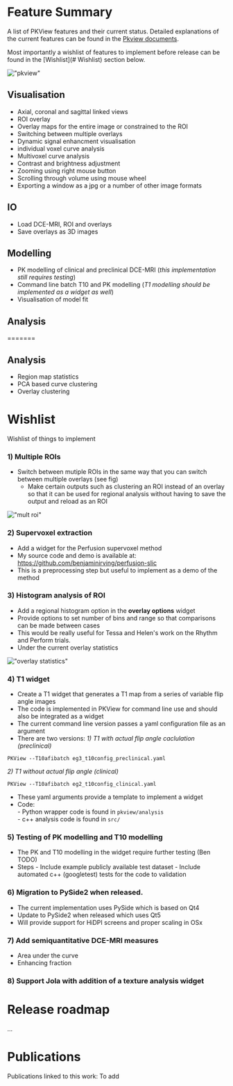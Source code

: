 

# Feature Summary

A list of PKView features and their current status. Detailed explanations of the current features can be found 
in the [Pkview documents](http://pkview.readthedocs.io/en/latest/).

Most importantly a wishlist of features to implement before release can be found in the [Wishlist](# Wishlist) section below.

!["pkview"](images/feat/pkview.jpg)


## Visualisation

 - Axial, coronal and sagittal linked views
 - ROI overlay
 - Overlay maps for the entire image or constrained to the ROI
 - Switching between multiple overlays
 - Dynamic signal enhancment visualisation
 - individual voxel curve analysis
 - Multivoxel curve analysis
 - Contrast and brightness adjustment
 - Zooming using right mouse button
 - Scrolling through volume using mouse wheel
 - Exporting a window as a jpg or a number of other image formats
 
## IO

- Load DCE-MRI, ROI and overlays
- Save overlays as 3D images

## Modelling
- PK modelling of clinical and preclinical DCE-MRI 
(*this implementation still requires testing*)
- Command line batch T10 and PK modelling 
(*T1 modelling should be implemented as a widget as well*)
- Visualisation of model fit

## Analysis
=======
## Analysis
- Region map statistics
- PCA based curve clustering
- Overlay clustering

# Wishlist
Wishlist of things to implement

### 1) Multiple ROIs

- Switch between mutiple ROIs in the same way that you can switch between multiple
overlays (see fig)
  - Make certain outputs such as clustering an ROI instead of an overlay
so that it can be used for regional analysis without having to save the output and reload as an ROI

!["mult roi"](images/feat/mult_roi.jpg)

### 2) Supervoxel extraction
- Add a widget for the Perfusion supervoxel method
- My source code and demo is available at: https://github.com/benjaminirving/perfusion-slic
- This is a preprocessing step but useful to implement as a demo of the method

### 3) Histogram analysis of ROI
- Add a regional histogram option in the **overlay options** widget
- Provide options to set number of bins and range so that comparisons can be made between cases
- This would be really useful for Tessa and Helen's work on the Rhythm and Perform trials.
- Under the current overlay statistics

!["overlay statistics"](images/feat/overlay_statistics.jpg)


### 4) T1 widget
- Create a T1 widget that generates a T1 map from a series of variable flip angle images
- The code is implemented in PKView for command line use and should also be integrated as a widget
- The current command line version passes a yaml configuration file as an argument
- There are two versions:
*1) T1 with actual flip angle caclulation (preclinical)*
```
PKView --T10afibatch eg3_t10config_preclinical.yaml
```

*2) T1 without actual flip angle (clinical)*
```
PKView --T10afibatch eg2_t10config_clinical.yaml
```
- These yaml arguments provide a template to implement a widget
- Code:  
		- Python wrapper code is found in `pkview/analysis`  
		- c++ analysis code is found in `src/`  

### 5) Testing of PK modelling and T10 modelling   
- The PK and T10 modelling in the widget require further testing (Ben TODO)
- Steps
		- Include example publicly available test dataset
		- Include automated c++ (googletest) tests for the code to validation

### 6) Migration to PySide2 when released.
- The current implementation uses PySide which is based on Qt4
- Update to PySide2 when released which uses Qt5
- Will provide support for HiDPI screens and proper scaling in OSx

### 7) Add semiquantitative DCE-MRI measures
- Area under the curve
- Enhancing fraction

### 8) Support Jola with addition of a texture analysis widget

# Release roadmap
...

# Publications

Publications linked to this work:
To add
